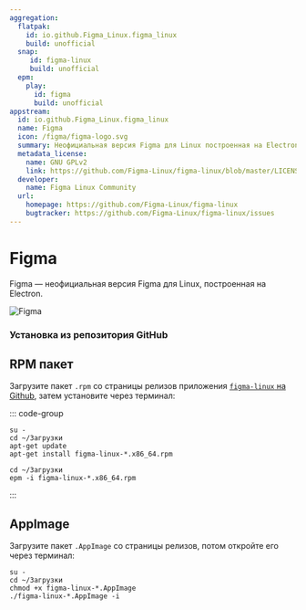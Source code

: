 ```yaml
---
aggregation:
  flatpak:
    id: io.github.Figma_Linux.figma_linux
    build: unofficial
  snap:
     id: figma-linux
     build: unofficial
  epm:
    play:
      id: figma
      build: unofficial
appstream:
  id: io.github.Figma_Linux.figma_linux
  name: Figma
  icon: /figma/figma-logo.svg
  summary: Неофициальная версия Figma для Linux построенная на Electron.
  metadata_license:
    name: GNU GPLv2
    link: https://github.com/Figma-Linux/figma-linux/blob/master/LICENSE
  developer:
    name: Figma Linux Community
  url:
    homepage: https://github.com/Figma-Linux/figma-linux
    bugtracker: https://github.com/Figma-Linux/figma-linux/issues
---
```


# Figma

Figma — неофициальная версия Figma для Linux, построенная на Electron.

![Figma](/figma/figma-1.png)

<!--@include: @ru/apps/.parts/install/content-flatpak.md-->
<!--@include: @ru/apps/.parts/warns/unprivileged-spaces.md-->
<!--@include: @ru/apps/.parts/install/content-snap.md-->
<!--@include: @ru/apps/.parts/install/content-epm-play.md-->

### Установка из репозитория GitHub

## RPM пакет

Загрузите пакет `.rpm` со страницы релизов приложения [`figma-linux` на Github](https://github.com/Figma-Linux/figma-linux/releases), затем установите через терминал:

::: code-group

```shell[apt-get]
su -
cd ~/Загрузки
apt-get update
apt-get install figma-linux-*.x86_64.rpm
```

```shell[epm]
сd ~/Загрузки
epm -i figma-linux-*.x86_64.rpm
```

:::


## AppImage

Загрузите пакет `.AppImage` со страницы релизов, потом откройте его через терминал:

```shell
su -
cd ~/Загрузки
chmod +x figma-linux-*.AppImage
./figma-linux-*.AppImage -i
```
